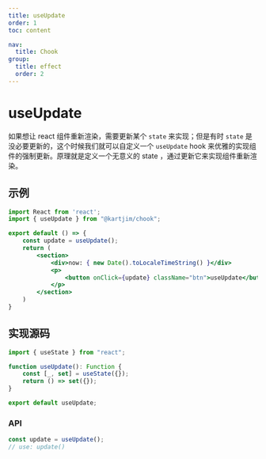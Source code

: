 ```yaml
---
title: useUpdate
order: 1
toc: content

nav:
  title: Chook
group:
  title: effect
  order: 2
---
```

# useUpdate

如果想让 react 组件重新渲染，需要更新某个 `state` 来实现；但是有时 `state` 是没必要更新的，这个时候我们就可以自定义一个 `useUpdate` hook 来优雅的实现组件的强制更新。原理就是定义一个无意义的 state ，通过更新它来实现组件重新渲染。

## 示例

```jsx
import React from 'react';
import { useUpdate } from "@kartjim/chook";

export default () => {
    const update = useUpdate();
    return (
        <section>
            <div>now: { new Date().toLocaleTimeString() }</div>
            <p>
                <button onClick={update} className="btn">useUpdate</button>
            </p>
        </section>
    )
}
```


## 实现源码
```jsx | pure
import { useState } from "react";

function useUpdate(): Function {
    const [_, set] = useState({});
    return () => set({});
}

export default useUpdate;
```

### API

```js
const update = useUpdate();
// use: update()
```


